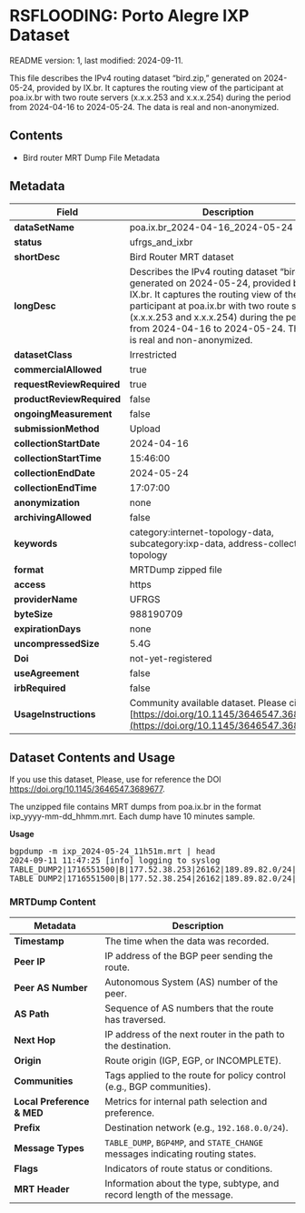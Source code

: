 # RSFLOODING: Porto Alegre IXP Dataset 

README version: 1, last modified: 2024-09-11.

This file describes the IPv4 routing dataset “bird.zip,” generated on 2024-05-24, provided by IX.br. It captures the routing view of the participant at poa.ix.br with two route servers (x.x.x.253 and x.x.x.254) during the period from 2024-04-16 to 2024-05-24. The data is real and non-anonymized.

## Contents
- Bird router MRT Dump File Metadata



## Metadata

| Field                     | Description                                                                                     |
|---------------------------|-------------------------------------------------------------------------------------------------|
| **dataSetName**            | poa.ix.br_2024-04-16_2024-05-24                                        |
| **status**                 | ufrgs_and_ixbr                                                                             |
| **shortDesc**              | Bird Router MRT dataset                                                        |
| **longDesc**               | Describes the IPv4 routing dataset “bird.zip,” generated on 2024-05-24, provided by IX.br. It captures the routing view of the participant at poa.ix.br with two route servers (x.x.x.253 and x.x.x.254) during the period from 2024-04-16 to 2024-05-24. The data is real and non-anonymized. |
| **datasetClass**           | Irrestricted                                                                        |
| **commercialAllowed**      | true                                                                                           |
| **requestReviewRequired**  | true                                                                                           |
| **productReviewRequired**  | false                                                                                          |
| **ongoingMeasurement**     | false                                                                                          |
| **submissionMethod**       | Upload                                                                                         |
| **collectionStartDate**    | 2024-04-16                                                                                     |
| **collectionStartTime**    | 15:46:00                                                                                       |
| **collectionEndDate**      | 2024-05-24                                                                                     |
| **collectionEndTime**      | 17:07:00                                                                                       |                                                                                 |
| **anonymization**          | none                                                                                           |
| **archivingAllowed**       | false                                                                                          |
| **keywords**               | category:internet-topology-data, subcategory:ixp-data, address-collection, topology  |
| **format**                 | MRTDump zipped file                                                                                        |
| **access**                 | https                                                                                                                                                                 |
| **providerName**           | UFRGS                                                                                            |                                                                           |
| **byteSize**               | 988190709                                                                                       |
| **expirationDays**         | none                                                                                             |
| **uncompressedSize**       | 5.4G                                                                                      |
| **Doi**              | not-yet-registered                                                                          |
| **useAgreement**           | false                                                                                  |
| **irbRequired**            | false                                                                                          |
| **UsageInstructions** | Community available dataset. Please cite [https://doi.org/10.1145/3646547.3689677](https://doi.org/10.1145/3646547.3689677)




## Dataset Contents and Usage

If you use this dataset, Please, use for reference the DOI https://doi.org/10.1145/3646547.3689677.

The unzipped file contains MRT dumps from poa.ix.br in the format ixp_yyyy-mm-dd_hhmm.mrt. Each dump have 10 minutes sample. 

**Usage**
<pre>
bgpdump -m ixp_2024-05-24_11h51m.mrt | head
2024-09-11 11:47:25 [info] logging to syslog
TABLE_DUMP2|1716551500|B|177.52.38.253|26162|189.89.82.0/24|16735 263009 263009 263009 263009 262749|INCOMPLETE|177.52.38.24|200|20|16735:111 16735:7000 16735:7315 16735:10211 16735:10221 26162:16735 26162:65051|NAG||
TABLE_DUMP2|1716551500|B|177.52.38.254|26162|189.89.82.0/24|16735 263009 263009 263009 263009 262749|INCOMPLETE|177.52.38.24|200|20|16735:111 16735:7000 16735:7315 16735:10211 16735:10221 26162:16735 26162:65051|NAG||
</pre>

### MRTDump Content

| **Metadata**     | **Description**                                                                 |
|------------------|---------------------------------------------------------------------------------|
| **Timestamp**    | The time when the data was recorded.                                             |
| **Peer IP**      | IP address of the BGP peer sending the route.                                    |
| **Peer AS Number**| Autonomous System (AS) number of the peer.                                      |
| **AS Path**      | Sequence of AS numbers that the route has traversed.                             |
| **Next Hop**     | IP address of the next router in the path to the destination.                    |
| **Origin**       | Route origin (IGP, EGP, or INCOMPLETE).                                          |
| **Communities**  | Tags applied to the route for policy control (e.g., BGP communities).            |
| **Local Preference & MED** | Metrics for internal path selection and preference.                   |
| **Prefix**       | Destination network (e.g., `192.168.0.0/24`).                                    |
| **Message Types**| `TABLE_DUMP`, `BGP4MP`, and `STATE_CHANGE` messages indicating routing states.   |
| **Flags**        | Indicators of route status or conditions.                                        |
| **MRT Header**   | Information about the type, subtype, and record length of the message.           

